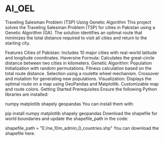 # AI_OEL
Traveling Salesman Problem (TSP) Using Genetic Algorithm
This project solves the Traveling Salesman Problem (TSP) for cities in Pakistan using a Genetic Algorithm (GA). The solution identifies an optimal route that minimizes the total distance required to visit all cities and return to the starting city.

Features
Cities of Pakistan: Includes 10 major cities with real-world latitude and longitude coordinates.
Haversine Formula: Calculates the great-circle distance between two cities in kilometers.
Genetic Algorithm:
Population Initialization with random permutations.
Fitness calculation based on the total route distance.
Selection using a roulette wheel mechanism.
Crossover and mutation for generating new populations.
Visualization:
Displays the optimal route on a map using GeoPandas and Matplotlib.
Customizable map and route colors.
Getting Started
Prerequisites
Ensure the following Python libraries are installed:

numpy
matplotlib
shapely
geopandas
You can install them with:

pip install numpy matplotlib shapely geopandas
Download the shapefile for world boundaries and update the shapefile_path in the code:

shapefile_path = "E:/ne_10m_admin_0_countries.shp"
You can download the shapefile here.

